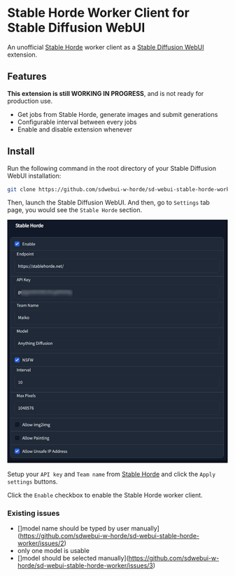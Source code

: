 # Stable Horde Worker Client for Stable Diffusion WebUI

An unofficial [Stable Horde](https://stablehorde.net/) worker client as a [Stable Diffusion WebUI](https://github.com/AUTOMATIC1111/stable-diffusion-webui) extension.

## Features

**This extension is still WORKING IN PROGRESS**, and is not ready for production use.

- Get jobs from Stable Horde, generate images and submit generations
- Configurable interval between every jobs
- Enable and disable extension whenever

## Install

Run the following command in the root directory of your Stable Diffusion WebUI installation:

```bash
git clone https://github.com/sdwebui-w-horde/sd-webui-stable-horde-worker.git extensions/stable-horde-worker
```

Then, launch the Stable Diffusion WebUI. And then, go to `Settings` tab page, you would see the `Stable Horde` section.

![settings](./screenshots/settings.png)

Setup your `API key` and `Team name` from [Stable Horde](https://stablehorde.net/) and click the `Apply settings` buttons.

Click the `Enable` checkbox to enable the Stable Horde worker client.

### Existing issues

- []model name should be typed by user manually](https://github.com/sdwebui-w-horde/sd-webui-stable-horde-worker/issues/2)
- only one model is usable
- []model should be selected manually](https://github.com/sdwebui-w-horde/sd-webui-stable-horde-worker/issues/3)
